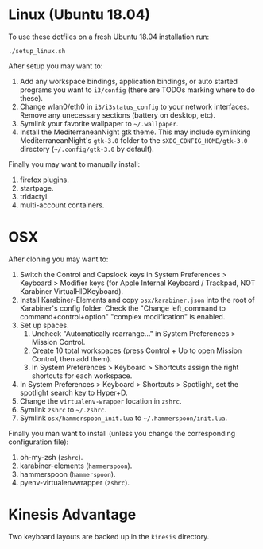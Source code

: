 # Linux (Ubuntu 18.04)

To use these dotfiles on a fresh Ubuntu 18.04 installation run:
```
./setup_linux.sh
```

After setup you may want to:

   1. Add any workspace bindings, application bindings, or auto started programs you want to `i3/config` (there are TODOs marking where to do these).
   1. Change wlan0/eth0 in `i3/i3status_config` to your network interfaces. Remove any unecessary sections (battery on desktop, etc).
   1. Symlink your favorite wallpaper to `~/.wallpaper`.
   1. Install the MediterraneanNight gtk theme. This may include symlinking MediterraneanNight's `gtk-3.0` folder to the `$XDG_CONFIG_HOME/gtk-3.0` directory (`~/.config/gtk-3.0` by default).

Finally you may want to manually install:

   1. firefox plugins.
   1. startpage.
   1. tridactyl.
   1. multi-account containers.

# OSX

After cloning you may want to:

   1. Switch the Control and Capslock keys in System Preferences > Keyboard > Modifier keys (for Apple Internal Keyboard / Trackpad, NOT Karabiner VirtualHIDKeyboard).
   1. Install Karabiner-Elements and copy `osx/karabiner.json` into the root of Karabiner's config folder. Check the "Change left_command to command+control+option" "complex modification" is enabled.
   1. Set up spaces.
       1. Uncheck "Automatically rearrange..." in System Preferences > Mission Control.
       1. Create 10 total workspaces (press Control + Up to open Mission Control, then add them).
       1. In System Preferences > Keyboard > Shortcuts assign the right shortcuts for each workspace.
   1. In System Preferences > Keyboard > Shortcuts > Spotlight, set the spotlight search key to Hyper+D.
   1. Change the `virtualenv-wrapper` location in `zshrc`.
   1. Symlink `zshrc` to `~/.zshrc`.
   1. Symlink `osx/hammerspoon_init.lua` to `~/.hammerspoon/init.lua`.

Finally you man want to install (unless you change the corresponding configuration file):

   1. oh-my-zsh (`zshrc`).
   1. karabiner-elements (`hammerspoon`).
   1. hammerspoon (`hammerspoon`).
   1. pyenv-virtualenvwrapper (`zshrc`).

# Kinesis Advantage

Two keyboard layouts are backed up in the `kinesis` directory.
